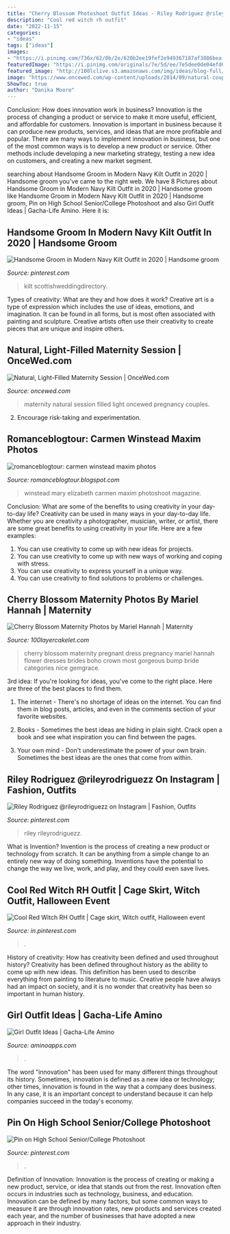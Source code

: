 ```yaml
---
title: "Cherry Blossom Photoshoot Outfit Ideas - Riley Rodriguez @rileyrodriguezz On Instagram"
description: "Cool red witch rh outfit"
date: "2022-11-15"
categories:
- "ideas"
tags: ["ideas"]
images:
- "https://i.pinimg.com/736x/62/0b/2e/620b2ee19fef2e949367187af3886bea.jpg"
featuredImage: "https://i.pinimg.com/originals/7e/5d/ee/7e5dee0de04efd08944938802f119733.jpg"
featured_image: "http://100lclive.s3.amazonaws.com/img/ideas/blog-full/129458.jpg"
image: "https://www.oncewed.com/wp-content/uploads/2014/09/natural-couples-maternity-session.png"
ShowToc: true
author: "Danika Moore"
---
```



Conclusion: How does innovation work in business?
Innovation is the process of changing a product or service to make it more useful, efficient, and affordable for customers. Innovation is important in business because it can produce new products, services, and ideas that are more profitable and popular. There are many ways to implement innovation in business, but one of the most common ways is to develop a new product or service. Other methods include developing a new marketing strategy, testing a new idea on customers, and creating a new market segment.

	

		
searching about Handsome Groom in Modern Navy Kilt Outfit in 2020 | Handsome groom you've came to the right web. We have 8 Pictures about Handsome Groom in Modern Navy Kilt Outfit in 2020 | Handsome groom like Handsome Groom in Modern Navy Kilt Outfit in 2020 | Handsome groom, Pin on High School Senior/College Photoshoot and also Girl Outfit Ideas | Gacha-Life Amino. Here it is:
		
    
## Handsome Groom In Modern Navy Kilt Outfit In 2020 | Handsome Groom

<img loading=lazy src="https://i.pinimg.com/originals/e3/26/c0/e326c0c8b3362a02cce7137523cf8773.jpg" onerror="this.onerror=null;this.src='https://tse3.mm.bing.net/th?id=OIP.ig2H95joEzKLf3jPHWLSIgHaKv&amp;pid=15.1';" alt="Handsome Groom in Modern Navy Kilt Outfit in 2020 | Handsome groom">

_Source: pinterest.com_

>kilt scottishweddingdirectory. 

	

Types of creativity: What are they and how does it work?
Creative art is a type of expression which includes the use of ideas, emotions, and imagination. It can be found in all forms, but is most often associated with painting and sculpture. Creative artists often use their creativity to create pieces that are unique and inspire others.

    
## Natural, Light-Filled Maternity Session | OnceWed.com

<img loading=lazy src="https://www.oncewed.com/wp-content/uploads/2014/09/natural-couples-maternity-session.png" onerror="this.onerror=null;this.src='https://tse2.mm.bing.net/th?id=OIP.qpdpfoevoS6Hu_7_l-4nygHaKD&amp;pid=15.1';" alt="Natural, Light-Filled Maternity Session | OnceWed.com">

_Source: oncewed.com_

>maternity natural session filled light oncewed pregnancy couples. 

	

2. Encourage risk-taking and experimentation.

    
## Romanceblogtour: Carmen Winstead Maxim Photos

<img loading=lazy src="http://3.bp.blogspot.com/-U3moNR05FUw/TyYFVOKVRbI/AAAAAAAAAp4/LvIux4hRxd8/s1600/Mary_Elizabeth_Winstead_photoshoot_34657.jpg" onerror="this.onerror=null;this.src='https://tse1.mm.bing.net/th?id=OIP.hN0CnCMq2lQzYrLeExQjsQHaFj&amp;pid=15.1';" alt="romanceblogtour: carmen winstead maxim photos">

_Source: romanceblogtour.blogspot.com_

>winstead mary elizabeth carmen maxim photoshoot magazine. 

	

Conclusion: What are some of the benefits to using creativity in your day-to-day life?
Creativity can be used in many ways in your day-to-day life. Whether you are creativity a photographer, musician, writer, or artist, there are some great benefits to using creativity in your life. Here are a few examples:
1. You can use creativity to come up with new ideas for projects.
2. You can use creativity to come up with new ways of working and coping with stress.
3. You can use creativity to express yourself in a unique way.
4. You can use creativity to find solutions to problems or challenges.

    
## Cherry Blossom Maternity Photos By Mariel Hannah | Maternity

<img loading=lazy src="http://100lclive.s3.amazonaws.com/img/ideas/blog-full/129458.jpg" onerror="this.onerror=null;this.src='https://tse2.mm.bing.net/th?id=OIP.7R9kLtNsvGDRHjwbVuwW3AHaJ8&amp;pid=15.1';" alt="Cherry Blossom Maternity Photos by Mariel Hannah | Maternity">

_Source: 100layercakelet.com_

>cherry blossom maternity pregnant dress pregnancy mariel hannah flower dresses brides boho crown most gorgeous bump bride categories nice gemgrace. 

	

3rd idea:
If you're looking for ideas, you've come to the right place. Here are three of the best places to find them.
1. The internet - There's no shortage of ideas on the internet. You can find them in blog posts, articles, and even in the comments section of your favorite websites.

2. Books - Sometimes the best ideas are hiding in plain sight. Crack open a book and see what inspiration you can find between the pages.

3. Your own mind - Don't underestimate the power of your own brain. Sometimes the best ideas are the ones that come from within.

    
## Riley Rodriguez @rileyrodriguezz On Instagram | Fashion, Outfits

<img loading=lazy src="https://i.pinimg.com/736x/62/0b/2e/620b2ee19fef2e949367187af3886bea.jpg" onerror="this.onerror=null;this.src='https://tse4.mm.bing.net/th?id=OIP.AAhrX_Do_kVcSdjvgjD1bgHaHR&amp;pid=15.1';" alt="Riley Rodriguez @rileyrodriguezz on Instagram | Fashion, Outfits">

_Source: pinterest.com_

>riley rileyrodriguezz. 

	

What is Invention?
Invention is the process of creating a new product or technology from scratch. It can be anything from a simple change to an entirely new way of doing something. Inventions have the potential to change the way we live, work, and play, and they could even save lives.

    
## Cool Red Witch RH Outfit | Cage Skirt, Witch Outfit, Halloween Event

<img loading=lazy src="https://i.pinimg.com/originals/af/2c/35/af2c35be24c7a02f3130a406257de03e.png" onerror="this.onerror=null;this.src='https://tse2.mm.bing.net/th?id=OIP.XK0JnEsihPeEcRu5_1bHZAHaFB&amp;pid=15.1';" alt="Cool Red Witch RH Outfit | Cage skirt, Witch outfit, Halloween event">

_Source: in.pinterest.com_

>. 

	

History of creativity: How has creativity been defined and used throughout history?
Creativity has been defined throughout history as the ability to come up with new ideas. This definition has been used to describe everything from painting to literature to music. Creative people have always had an impact on society, and it is no wonder that creativity has been so important in human history.

    
## Girl Outfit Ideas | Gacha-Life Amino

<img loading=lazy src="https://pm1.narvii.com/7505/4b3d6843faaf98cd44bcd0378821cda8a79fbdebr1-1334-750v2_hq.jpg" onerror="this.onerror=null;this.src='https://tse1.mm.bing.net/th?id=OIP.jpi9x4kTt0liIJ3_ttpfUAHaEK&amp;pid=15.1';" alt="Girl Outfit Ideas | Gacha-Life Amino">

_Source: aminoapps.com_

>. 

	

The word "innovation" has been used for many different things throughout its history. Sometimes, innovation is defined as a new idea or technology; other times, innovation is found in the way that a company does business. In any case, it is an important concept to understand because it can help companies succeed in the today's economy.

    
## Pin On High School Senior/College Photoshoot

<img loading=lazy src="https://i.pinimg.com/originals/7e/5d/ee/7e5dee0de04efd08944938802f119733.jpg" onerror="this.onerror=null;this.src='https://tse1.mm.bing.net/th?id=OIP.WQoiMxpVHK68p8Q1P1P8qAHaLH&amp;pid=15.1';" alt="Pin on High School Senior/College Photoshoot">

_Source: pinterest.com_

>. 

	

Definition of Innovation:
Innovation is the process of creating or making a new product, service, or idea that stands out from the rest. Innovation often occurs in industries such as technology, business, and education. Innovation can be defined by many factors, but some common ways to measure it are through innovation rates, new products and services created each year, and the number of businesses that have adopted a new approach in their industry.

